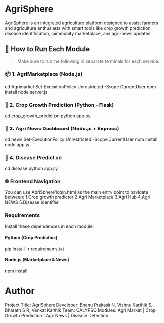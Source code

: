 # AgriSphere
AgriSphere is an integrated agriculture platform designed to assist farmers and agriculture enthusiasts with smart tools like crop growth prediction, disease identification, community marketplace, and agri-news updates.

## 🚀 How to Run Each Module

> Make sure to run the following in separate terminals for each service.

### 📦 1. AgriMarketplace (Node.js)

cd Agrimarket
Set-ExecutionPolicy Unrestricted -Scope CurrentUser
npm install
node server.js

### 🌱 2. Crop Growth Prediction (Python - Flask)

cd crop_growth_prediction
python app.py


### 📰 3. Agri News Dashboard (Node.js + Express)

cd news
Set-ExecutionPolicy Unrestricted -Scope CurrentUser
npm install
node app.js


### 🧪 4. Disease Prediction

cd disease
python app.py


### 🌐 Frontend Navigation

You can use AgriSphere/login.html as the main entry point to navigate between:
1.Crop growth predictor
2.Agri Marketplace
3.Agri Hub
4.Agri NEWS
5.Disease Identifier

### Requirements

Install these dependencies in each module:
#### Python (Crop Prediction)
pip install -r requirements.txt

#### Node.js (Marketplace & News)
npm install

# Author
Project Title: AgriSphere
Developer: Bhanu Prakash N, Vishnu Karthik S, Bharath S R, Venkat Karthik
Team: CALYPSO
Modules: Agri Market | Crop Growth Prediction | Agri News | Disease Detection

